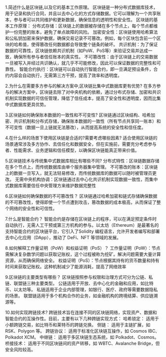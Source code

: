 1.简述什么是区块链,以及它的基本工作原理。
区块链是一种分布式数据库技术，用于记录和执行合同，并且以去中心化的方式存储数据。它可以理解为一个共享账本，参与者可以共同维护和更新数据，确保信息的透明性和安全性。
区块链的基本工作原理：
分布式存储：区块链上的数据被存储在多个节点上，每个节点都维护一份完整的账本，避免了单点故障的风险。
加密安全性：区块链使用哈希算法和公私钥加密来保护数据，确保交易记录不可篡改。例如，每个区块包含前一个区块的哈希值，使得篡改任何数据都会导致整个链条的破坏。
共识机制：为了保证数据的可靠性，区块链依赖共识机制（如PoW、PoS等）来验证交易并达成一致，确保所有参与者信任账本的真实性。
不可篡改性：由于区块链上的交易数据一旦被写入并经过共识确认，就几乎不可能修改，因此可以保证数据的完整性和可靠性。
智能合约执行：区块链可以自动执行智能合约，即一旦满足预设条件，合约内容会自动执行，无需第三方干预，提高了效率和透明度。

2.为什么在需要多方参与的解决方案中,区块链比集中式数据库更有优势?
在多方参与的解决方案中，区块链去除了对中央机构的依赖，通过分布式存储、加密和共识机制实现数据的可信任管理，降低了信任成本，提高了安全性和透明度，因而比集中式数据库更具优势。

3.区块链如何确保账本数据的一致性和不可变性?
区块链通过区块结构、哈希加密、共识机制和分布式存储，确保账本数据的一致性（所有节点共享同一账本）和不可变性（数据一旦上链就无法篡改），从而提高系统的安全性和信任度。

4.在什么样的场景下使用区块链是合适的?需要考虑哪些因素?
适合使用区块链的场景通常涉及多方协作、去信任化和数据安全，但在实施前，需要充分考虑参与者、性能需求、业务逻辑和信任模型，以确保区块链能真正带来价值。

5.区块链技术与传统集中式数据库相比有哪些不同?
分布式特性：区块链数据存储在多个节点上，而传统数据库由单个服务器集中管理。
不可篡改的账本：区块链上的数据一旦写入，就无法轻易修改，而传统数据库的数据可以随时被管理员更改。
无需中央机构协调：区块链通过去中心化共识机制实现数据一致性，而集中式数据库需要信任中央管理方来维护数据完整性

6.区块链如何确保数据的不可篡改性？
区块链通过哈希加密和链式存储确保数据的不可篡改性，使得即使一个节点遭到攻击，篡改数据的成本极高，从而保证了整个网络的安全性和可信性。

7.什么是智能合约？
智能合约是存储在区块链上的程序，可以在满足预定条件时自动执行，无需人工干预或第三方机构的参与。以太坊（Ethereum）是最著名的支持智能合约的区块链平台，它引入了Solidity 编程语言，允许开发者编写和部署去中心化应用（DApp），推动了 DeFi、NFT 等领域的发展。

8.如何解释工作量证明（PoW）和权益证明（PoS）？
工作量证明（PoW）：节点需解决复杂数学问题以获取记账权，这个过程被称为挖矿。解决问题需要大量计算资源，从而确保网络安全。
权益证明（PoS）：节点根据其持有的货币数量和持有时间来获取记账权。这种机制减少了能源消耗，提高了网络效率

9.区块链的主要类型有哪些？
区块链按照参与权限和治理方式可分为公链、私链、联盟链三种主要类型。
公链适用于开放、去中心化的金融和应用，如比特币、以太坊等。
私链适用于企业内部管理，如银行、医疗、政府等需要数据隐私的场景。
联盟链适用于多个机构合作的业务，如金融机构的跨境结算、供应链溯源等。

10.如何实现跨链技术?
跨链技术旨在连接不同的区块链网络，实现资产、数据和智能合约的互操作性。目前，主要有以下几种跨链实现方式：
哈希锁定： 适用于小额跨链交易，如比特币和莱特币的跨链兑换。
侧链： 适用于主链扩展，如 RSK、Polygon 等。
跨链协议： 适用于标准化区块链互操作，如 Cosmos IBC、Polkadot XCM。
中继链： 适用于多区块链生态系统，如 Polkadot、Cosmos。
桥接技术： 适用于不同区块链间的资产转移，如 WBTC、Avalanche Bridge，但安全风险较高。